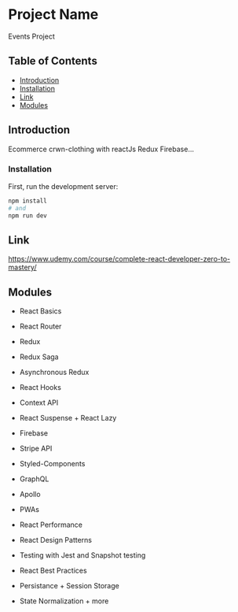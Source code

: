 # Project Name

Events Project

## Table of Contents

- [Introduction](#introduction)
- [Installation](#installation)
- [Link](#link)
- [Modules](#modules)

## Introduction

Ecommerce crwn-clothing with reactJs Redux Firebase...

### Installation

First, run the development server:

```bash
npm install
# and
npm run dev
```

## Link

<https://www.udemy.com/course/complete-react-developer-zero-to-mastery/>

## Modules

- React Basics

- React Router

- Redux

- Redux Saga

- Asynchronous Redux

- React Hooks

- Context API

- React Suspense + React Lazy

- Firebase

- Stripe API

- Styled-Components

- GraphQL

- Apollo

- PWAs

- React Performance

- React Design Patterns

- Testing with Jest and Snapshot testing

- React Best Practices

- Persistance + Session Storage

- State Normalization + more
